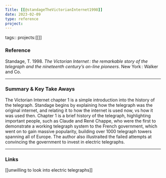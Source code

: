 ```yaml
---
Title: [[@standageTheVictorianInternet1998]]
date: 2023-02-09
type: reference
project:
---
```


tags::
projects:[[]]

### Reference 

Standage, T. 1998. _The Victorian Internet : the remarkable story of the telegraph and the nineteenth centuryʼs on-line pioneers_. New York : Walker and Co.


---

### Summary & Key Take Aways

The Victorian Internet chapter 1 is a simple introduction into the history of the telegraph. Standage begins by explaining how the telegraph was the original internet, and relating it to how the internet is used now, vs how it was used then. Chapter 1 is a brief history of the telegraph, highlighting important people, such as Claude and René Chappe, who were the first to demonstrate a working telegraph system to the French government, which went on to gain massive popularity, building over 1000 telegraph towers spanning all of Europe. The author also illustraited the failed attempts at convincing the government to invest in electric telegraphs.


--- 

### Links
[[unwilling to look into electric telegraphs]]
